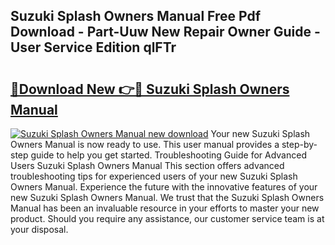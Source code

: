 ## Suzuki Splash Owners Manual Free Pdf Download - Part-Uuw New Repair Owner Guide - User Service Edition qlFTr

# <h2><a href="http://cf20494.oget.top/?id=Suzuki+Splash+Owners+Manual">🔗Download New 👉🔴 Suzuki Splash Owners Manual</a></h2>

[![Suzuki Splash Owners Manual new download](https://i.imgur.com/5g1atiW.png)](http://cf20494.oget.top/?id=Suzuki+Splash+Owners+Manual)
Your new Suzuki Splash Owners Manual is now ready to use. This user manual provides a step-by-step guide to help you get started. Troubleshooting Guide for Advanced Users Suzuki Splash Owners Manual This section offers advanced troubleshooting tips for experienced users of your new Suzuki Splash Owners Manual. Experience the future with the innovative features of your new Suzuki Splash Owners Manual. We trust that the Suzuki Splash Owners Manual has been an invaluable resource in your efforts to master your new product. Should you require any assistance, our customer service team is at your disposal.
